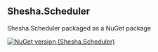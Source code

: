 ﻿## Shesha.Scheduler  

Shesha.Scheduler packaged as a NuGet package

[![NuGet version (Shesha.Scheduler)](https://img.shields.io/nuget/v/Shesha.Scheduler?style=flat-square)](https://www.nuget.org/packages/Shesha.Scheduler/)